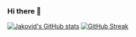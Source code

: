### Hi there 👋

[![Jakovid's GitHub stats](https://github-readme-stats.vercel.app/api?username=jakovid)](https://github.com/jakovid/github-readme-stats&count_private=true)
[![GitHub Streak](https://streak-stats.demolab.com/?user=jakovid&theme=highcontrast)](https://git.io/streak-stats)

<!--
**jakovid/jakovid** is a ✨ _special_ ✨ repository because its `README.md` (this file) appears on your GitHub profile.

Here are some ideas to get you started:

- 🔭 I’m currently working on ...
- 🌱 I’m currently learning ...
- 👯 I’m looking to collaborate on ...
- 🤔 I’m looking for help with ...
- 💬 Ask me about ...
- 📫 How to reach me: ...
- 😄 Pronouns: ...
- ⚡ Fun fact: ...
-->

